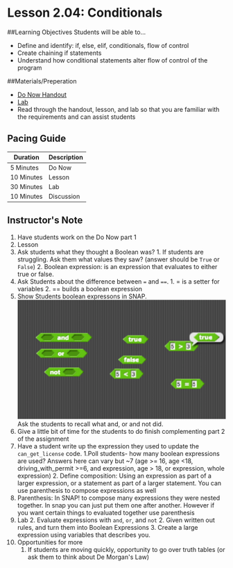 # Lesson 2.04: Conditionals

##Learning Objectives
Students will be able to... 
* Define and identify: if, else, elif, conditionals, flow of control 
* Create chaining if statements
* Understand how conditional statements alter flow of control of the program

##Materials/Preperation
* [Do Now Handout]
* [Lab]
* Read through the handout, lesson, and lab so that you are familiar with the requirements and can assist students

## Pacing Guide
| Duration   | Description |
| ---------- | ----------- |
| 5 Minutes  | Do Now      |
| 10 Minutes | Lesson      |
| 30 Minutes | Lab         |
| 10 Minutes | Discussion  |

## Instructor's Note
1. Have students work on the Do Now part 1
2. Lesson
  1. Ask students what they thought a Boolean was? 
    1. If students are struggling. Ask them what values they saw? (answer should be `True` or `False`) 
    2. Boolean expression: is an expression that evaluates to either true or false.
  1. Ask Students about the difference between `=` and `==`. 
    1. = is a setter for variables 
    2. == builds a boolean expression
  2. Show Students boolean expressons in SNAP. 
    ![Snap boolean Expressions](snap_boolean_expressions.png)
    Ask the students to recall what and, or and not did.
  3. Give a little bit of time for the students to do finish complementing part 2 of the assignment 
  4. Have a student write up the expression they used to update the `can_get_license` code.
    1.Poll students- how many boolean expressions are used? Answers here can vary but ~7 (age >= 16, age <18, driving_with_permit >=6, and expression, age > 18, or expression, whole expression) 
    2. Define composition: Using an expression as part of a larger expression, or a statement as part of a larger statement. You can use parenthesis to compose expressions as well
  5. Parenthesis: In SNAP! to compose many expressions they were nested together. In snap you can just put them one after another. However if you want certain things to evaluated together use parenthesis
3. Lab
    2. Evaluate expressions with `and`, `or`, and `not`
    2. Given written out rules, and turn them into Boolean Expressions
    3. Create a large expression using variables that describes you. 
4. Opportunities for more
    1. If students are moving quickly, opportunity to go over truth tables (or ask them to think about De Morgan's Law) 
  

[Do Now Handout]:https://teals-introcs.gitbooks.io/2nd-semester-introduction-to-computer-science-pri/content/do_now_204.html
[Lab]: https://teals-introcs.gitbooks.io/2nd-semester-introduction-to-computer-science-pri/content/lab_204.html
